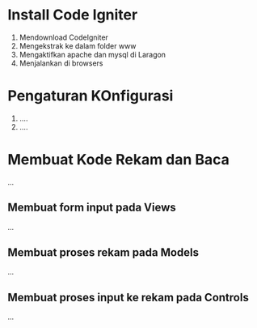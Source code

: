 # Install Code Igniter

1. Mendownload CodeIgniter
2. Mengekstrak ke dalam folder www
3. Mengaktifkan apache dan mysql di Laragon
4. Menjalankan di browsers

# Pengaturan KOnfigurasi

1. ....
2. ....

# Membuat Kode Rekam dan Baca

...

## Membuat form input pada Views

...

## Membuat proses rekam pada Models

...

## Membuat proses input ke rekam pada Controls

...
